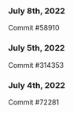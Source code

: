 ### July 8th, 2022

Commit #58910

### July 5th, 2022

Commit #314353


### July 4th, 2022

Commit #72281
